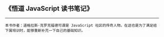 ## 《悟道 JavaScript 读书笔记》
---
```
本书作者：道格拉斯·克罗克福德可谓是 JavaScript 社区的传奇人物。在这也是为了满足给下属培训时，能够重新补充一下自己的基础知识。
```